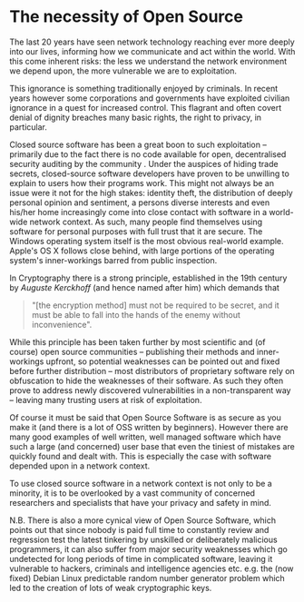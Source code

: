 The necessity of Open Source
============================

The last 20 years have seen network technology reaching ever more deeply into our lives, informing how we communicate and act within the world. With this come inherent risks: the less we understand the network environment we depend upon, the more vulnerable we are to exploitation.

This ignorance is something traditionally enjoyed by criminals. In recent years however some corporations and governments have exploited civilian ignorance in a quest for increased control. This flagrant and often covert denial of dignity breaches many basic rights, the right to privacy, in particular.

Closed source software has been a great boon to such exploitation – primarily due to the fact there is no code available for open, decentralised security auditing by the community . Under the auspices of hiding trade secrets, closed-source software developers have proven to be unwilling to explain to users how their programs work. This might not always be an issue were it not for the high stakes: identity theft, the distribution of deeply personal opinion and sentiment, a persons diverse interests and even his/her home increasingly come into close contact with software in a world-wide network context. As such, many people find themselves using software for personal purposes with full trust that it are secure. The Windows operating system itself is the most obvious real-world example. Apple's OS X follows close behind, with large portions of the operating system's inner-workings barred from public inspection.

In Cryptography there is a strong principle, established in the 19th century by *Auguste Kerckhoff* (and hence named after him) which demands that

 > "[the encryption method] must not be required to be secret, and it must be able to fall into the hands of the enemy without inconvenience".

While this principle has been taken further by most scientific and (of course) open source communities – publishing their methods and inner-workings upfront, so potential weaknesses can be pointed out and fixed before further distribution – most distributors of proprietary software rely on obfuscation to hide the weaknesses of their software. As such they often prove to address newly discovered vulnerabilities in a non-transparent way – leaving many trusting users at risk of exploitation.

Of course it must be said that Open Source Software is as secure as you make it (and there is a lot of OSS written by beginners). However there are many good examples of well written, well managed software which have such a large (and concerned) user base that even the tiniest of mistakes are quickly found and dealt with. This is especially the case with software depended upon in a network context.

To use closed source software in a network context is not only to be a minority, it is to be overlooked by a vast community of concerned researchers and specialists that have your privacy and safety in mind.

N.B. There is also a more cynical view of Open Source Software, which points out that since nobody is paid full time to constantly review and regression test the latest tinkering by unskilled or deliberately malicious programmers, it can also suffer from major security weaknesses which go undetected for long periods of time in complicated software, leaving it vulnerable to hackers, criminals and intelligence agencies etc. e.g. the (now fixed) Debian Linux predictable random number generator problem which led to the creation of lots of weak cryptographic keys.
